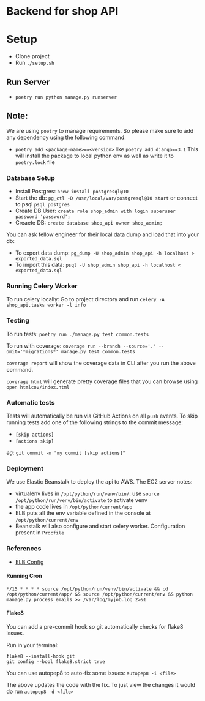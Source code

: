 # Backend for shop API

# Setup
- Clone project
- Run `./setup.sh`

## Run Server
- `poetry run python manage.py runserver`

## Note:
We are using `poetry` to manage requirements. So please make sure to add
any dependency using the following command:
- `poetry add <package-name>==<version>` like `poetry add django==3.1`
This will install the package to local python env as well as write it to `poetry.lock` file

### Database Setup

- Install Postgres: `brew install postgresql@10`
- Start the db: `pg_ctl -D /usr/local/var/postgresql@10 start` or connect to psql `psql postgres`
- Create DB User: `create role shop_admin with login superuser password 'password';`
- Creaete DB: `create database shop_api owner shop_admin;`

You can ask fellow engineer for their local data dump and load that into your db:
- To export data dump: `pg_dump -U shop_admin shop_api -h localhost > exported_data.sql`
- To import this data: `psql -U shop_admin shop_api -h localhost < exported_data.sql`

### Running Celery Worker

To run celery locally: Go to project directory and run `celery -A shop_api.tasks worker -l info`

### Testing

To run tests: `poetry run ./manage.py test common.tests` 

To run with coverage:  `coverage run --branch --source='.' --omit='*migrations*' manage.py test common.tests`

`coverage report` will show the coverage data in CLI after you run the above command.

`coverage html` will generate pretty coverage files that you can browse using `open htmlcov/index.html`


### Automatic tests
Tests will automatically be run via GitHub Actions on all `push` events. To skip running tests add one 
of the following strings to the commit message:

- `[skip actions]`
- `[actions skip]`

_eg:_ `git commit -m "my commit [skip actions]"`

### Deployment

We use Elastic Beanstalk to deploy the api to AWS. 
The EC2 server notes:
- virtualenv lives in `/opt/python/run/venv/bin/`: use `source /opt/python/run/venv/bin/activate` to activate venv
- the app code lives in `/opt/python/current/app`
- ELB puts all the env variable defined in the console at `/opt/python/current/env`
- Beanstalk will also configure and start celery worker. Configuration present in `Procfile`

### References
- [ELB Config](https://docs.aws.amazon.com/elasticbeanstalk/latest/dg/customize-containers-ec2.html)

#### Running Cron

`*/15 * * * * source /opt/python/run/venv/bin/activate && cd /opt/python/current/app/ && source /opt/python/current/env && python manage.py process_emails >> /var/log/myjob.log 2>&1`


#### Flake8
You can add a pre-commit hook so git automatically checks for flake8 issues.

Run in your terminal:
```
flake8 --install-hook git
git config --bool flake8.strict true
```

You can use autopep8 to auto-fix some issues: `autopep8 -i <file>`

The above updates the code with the fix. To just view the changes it would do run `autopep8 -d <file>`
